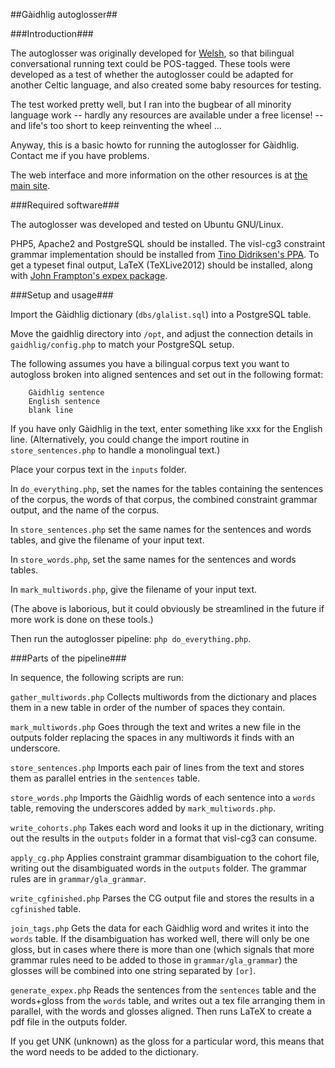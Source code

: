 
##Gàidhlig autoglosser##

###Introduction###

The autoglosser was originally developed for [Welsh](http://bangortalk.org.uk), so that bilingual conversational running text could be POS-tagged.  These tools were developed as a test of whether the autoglosser could be adapted for another Celtic language, and also created some baby resources for testing.

The test worked pretty well, but I ran into the bugbear of all minority language work -- hardly any resources are available under a free license! -- and life's too short to keep reinventing the wheel ...

Anyway, this is a basic howto for running the autoglosser for Gàidhlig. Contact me if you have problems.

The web interface and more information on the other resources is at [the main site](http://kevindonnelly.org.uk/gaidhlig).

###Required software###

The autoglosser was developed and tested on Ubuntu GNU/Linux.

PHP5, Apache2 and PostgreSQL should be installed.
The visl-cg3 constraint grammar implementation should be installed from [Tino Didriksen's PPA](https://launchpad.net/~tinodidriksen/+archive/cg3).
To get a typeset final output, LaTeX (TeXLive2012) should be installed, along with [John Frampton's expex package](http://www.ctan.org/pkg/expex).

###Setup and usage###

Import the Gàidhlig dictionary (`dbs/glalist.sql`) into a PostgreSQL table.

Move the gaidhlig directory into `/opt`, and adjust the connection details in `gaidhlig/config.php` to match your PostgreSQL setup.

The following assumes you have a bilingual corpus text you want to autogloss broken into aligned sentences and set out in the following format:

```
    Gàidhlig sentence
    English sentence
    blank line
```
If you have only Gàidhlig in the text, enter something like xxx for the English line. (Alternatively, you could change the import routine in `store_sentences.php` to handle a monolingual text.)

Place your corpus text in the `inputs` folder.

In `do_everything.php`, set the names for the tables containing the sentences of the corpus, the words of that corpus, the combined constraint grammar output, and the name of the corpus.

In `store_sentences.php` set the same names for the sentences and words tables, and give the filename of your input text.

In `store_words.php`, set the same names for the sentences and words tables.

In `mark_multiwords.php`, give the filename of your input text.

(The above is laborious, but it could obviously be streamlined in the future if more work is done on these tools.)

Then run the autoglosser pipeline: `php do_everything.php`.

###Parts of the pipeline###

In sequence, the following scripts are run:

`gather_multiwords.php` Collects multiwords from the dictionary and places them in a new table in order of the number of spaces they contain.

`mark_multiwords.php` Goes through the text and writes a new file in the outputs folder replacing the spaces in any multiwords it finds with an underscore.

`store_sentences.php` Imports each pair of lines from the text and stores them as parallel entries in the `sentences` table.

`store_words.php` Imports the Gàidhlig words of each sentence into a `words` table, removing the underscores added by `mark_multiwords.php`.

`write_cohorts.php` Takes each word and looks it up in the dictionary, writing out the results in the `outputs` folder in a format that visl-cg3 can consume.

`apply_cg.php` Applies constraint grammar disambiguation to the cohort file, writing out the disambiguated words in the `outputs` folder.  The grammar rules are in `grammar/gla_grammar`.

`write_cgfinished.php` Parses the CG output file and stores the results in a `cgfinished` table.

`join_tags.php` Gets the data for each Gàidhlig word and writes it into the `words` table.  If the disambiguation has worked well, there will only be one gloss, but in cases where there is more than one (which signals that more grammar rules need to be added to those in `grammar/gla_grammar`) the glosses will be combined into one string separated by `[or]`.

`generate_expex.php` Reads the sentences from the `sentences` table and the words+gloss from the `words` table, and writes out a tex file arranging them in parallel, with the words and glosses aligned.  Then runs LaTeX to create a pdf file in the outputs folder.

If you get UNK (unknown) as the gloss for a particular word, this means that the word needs to be added to the dictionary.
